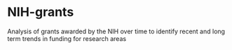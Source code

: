 # NIH-grants
Analysis of grants awarded by the NIH over time to identify recent and long term trends in funding for research areas
